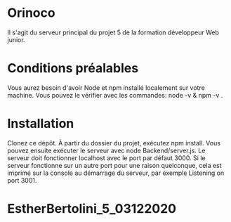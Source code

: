 # Orinoco
Il s'agit du serveur principal du projet 5 de la formation développeur Web junior.

# Conditions préalables
Vous aurez besoin d'avoir Node et npm installé localement sur votre machine.
Vous pouvez le vérifier avec les commandes: node -v & npm -v .

# Installation
Clonez ce dépôt. À partir du dossier du projet, exécutez npm install. 
Vous pouvez ensuite exécuter le serveur avec node Backend/server.js. 
Le serveur doit fonctionner localhost avec le port par défaut 3000. 
Si le serveur fonctionne sur un autre port pour une raison quelconque, cela est imprimé sur la console au démarrage du serveur, par exemple Listening on port 3001.
# EstherBertolini_5_03122020
